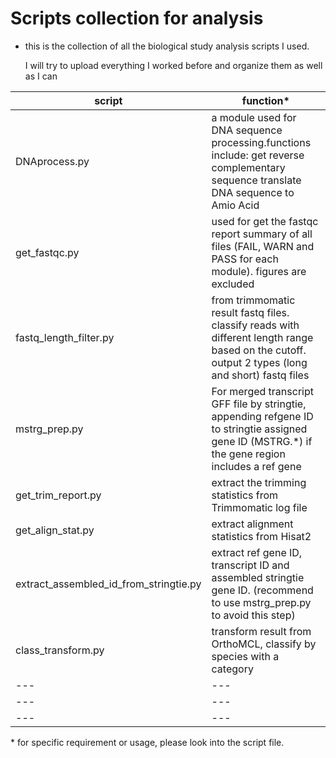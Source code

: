 
# Scripts collection for analysis

* this is the collection of all the biological study analysis scripts I used.

    I will try to upload everything I worked before and organize them as well as I can

| script | function*|
| ---| --- |
| DNAprocess.py | a module used for DNA sequence processing.functions include: get reverse complementary sequence translate DNA sequence to Amio Acid |                   
| get_fastqc.py | used for get the fastqc report summary of all files (FAIL, WARN and PASS for each module). figures are excluded
| fastq_length_filter.py| from trimmomatic result fastq files. classify reads with different length range based on the cutoff. output 2 types (long and short) fastq files |
| mstrg_prep.py| For merged transcript GFF file by stringtie, appending refgene ID to stringtie assigned gene ID (MSTRG.*) if the gene region includes a ref gene |
| get_trim_report.py| extract the trimming statistics from Trimmomatic log file |
| get_align_stat.py| extract alignment statistics from Hisat2 |
| extract_assembled_id_from_stringtie.py| extract ref gene ID, transcript ID and assembled stringtie gene ID. (recommend to use mstrg_prep.py to avoid this step) |
| class_transform.py| transform result from OrthoMCL, classify by species with a category  |
| ---| --- |
| ---| --- |
| ---| --- |
 
 \* for specific requirement or usage, please look into the script file.